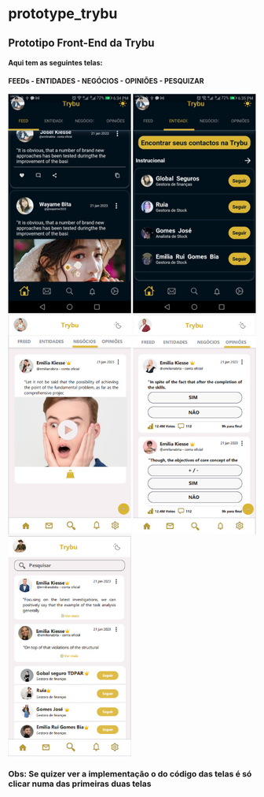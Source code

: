 # prototype_trybu
## Prototipo Front-End da Trybu
#### Aqui tem as seguintes telas:
#### FEEDs - ENTIDADES - NEGÓCIOS - OPINIÕES - PESQUIZAR
<a href="https://github.com/Katsu-vie/proto_trybu/blob/main/lib/pages/home/feeds_page.dart"><img src ='https://github.com/Katsu-vie/proto_trybu/blob/main/assets/T1.jpeg?raw=true' width='250'></a>   <a href="https://github.com/Katsu-vie/proto_trybu/blob/main/lib/pages/home/Entities_page.dart"><img src ='https://github.com/Katsu-vie/proto_trybu/blob/main/assets/T2.jpeg?raw=true' width='250'></a>   <img src ='https://raw.githubusercontent.com/Katsu-vie/proto_trybu/main/assets/T6.jpg' width='250'>   <img src ='https://raw.githubusercontent.com/Katsu-vie/proto_trybu/main/assets/T7.jpg' width='250'>   <img src ='https://raw.githubusercontent.com/Katsu-vie/proto_trybu/main/assets/T8.jpg' width='250'>

### Obs: Se quizer ver a implementação o do código das telas é só clicar numa das primeiras duas telas
